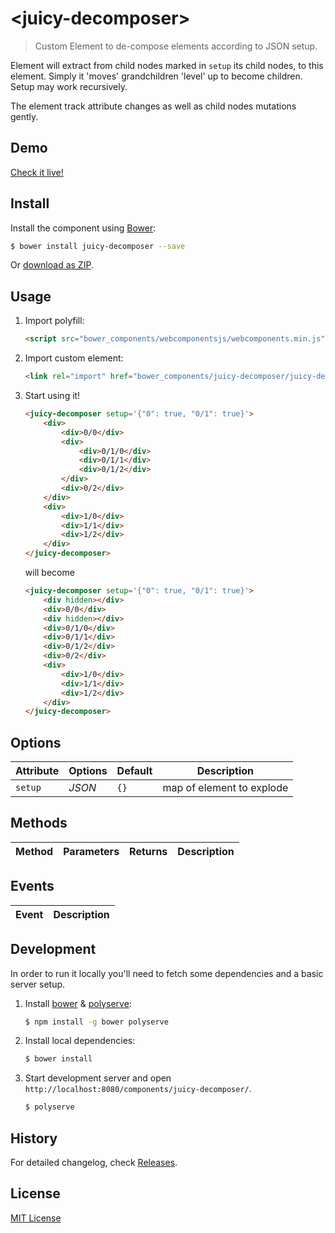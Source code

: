 # &lt;juicy-decomposer&gt;

> Custom Element to de-compose elements according to JSON setup.

Element will extract from child nodes marked in `setup` its child nodes, to this element.
Simply it 'moves' grandchildren 'level' up to become children.
Setup may work recursively.

The element track attribute changes as well as child nodes mutations gently.

## Demo

[Check it live!](http://Juicy.github.io/juicy-decomposer)

## Install

Install the component using [Bower](http://bower.io/):

```sh
$ bower install juicy-decomposer --save
```

Or [download as ZIP](https://github.com/Juicy/juicy-decomposer/archive/master.zip).

## Usage

1. Import polyfill:

    ```html
    <script src="bower_components/webcomponentsjs/webcomponents.min.js"></script>
    ```

2. Import custom element:

    ```html
    <link rel="import" href="bower_components/juicy-decomposer/juicy-decomposer.html">
    ```

3. Start using it!

    ```html
    <juicy-decomposer setup='{"0": true, "0/1": true}'>
        <div>
            <div>0/0</div>
            <div>
                <div>0/1/0</div>
                <div>0/1/1</div>
                <div>0/1/2</div>
            </div>
            <div>0/2</div>
        </div>
        <div>
            <div>1/0</div>
            <div>1/1</div>
            <div>1/2</div>
        </div>
    </juicy-decomposer>
    ```
    will become
    ```html
    <juicy-decomposer setup='{"0": true, "0/1": true}'>
        <div hidden></div>
        <div>0/0</div>
        <div hidden></div>
        <div>0/1/0</div>
        <div>0/1/1</div>
        <div>0/1/2</div>
        <div>0/2</div>
        <div>
            <div>1/0</div>
            <div>1/1</div>
            <div>1/2</div>
        </div>
    </juicy-decomposer>
    ```

## Options

Attribute     | Options     | Default      | Description
---           | ---         | ---          | ---
`setup`       | *JSON*      | `{}`         | map of element to explode

## Methods

Method        | Parameters   | Returns     | Description
---           | ---          | ---         | ---

## Events

Event         | Description
---           | ---

## Development

In order to run it locally you'll need to fetch some dependencies and a basic server setup.

1. Install [bower](http://bower.io/) & [polyserve](https://npmjs.com/polyserve):

    ```sh
    $ npm install -g bower polyserve
    ```

2. Install local dependencies:

    ```sh
    $ bower install
    ```

3. Start development server and open `http://localhost:8080/components/juicy-decomposer/`.

    ```sh
    $ polyserve
    ```

## History

For detailed changelog, check [Releases](https://github.com/Juicy/juicy-decomposer/releases).

## License

[MIT License](http://opensource.org/licenses/MIT)
